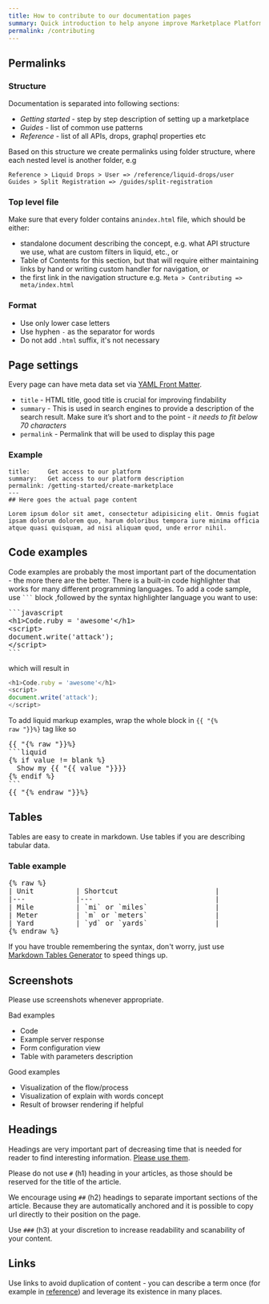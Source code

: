 ```yaml
---
title: How to contribute to our documentation pages
summary: Quick introduction to help anyone improve Marketplace Platform documentation.
permalink: /contributing
---
```


## Permalinks

### Structure
Documentation is separated into following sections:

* *Getting started* - step by step description of setting up a marketplace
* *Guides* - list of common use patterns
* *Reference* - list of all APIs, drops, graphql properties etc

Based on this structure we create permalinks using folder structure, where each nested level is another folder, e.g

```text
Reference > Liquid Drops > User => /reference/liquid-drops/user
Guides > Split Registration => /guides/split-registration
```

### Top level file

Make sure that every folder contains an`index.html` file, which should be either:

* standalone document describing the concept, e.g. what API structure we use, what are custom filters in liquid, etc., or
* Table of Contents for this section, but that will require either maintaining links by hand or writing custom handler for navigation, or
* the first link in the navigation structure e.g. `Meta > Contributing => meta/index.html`

### Format

* Use only lower case letters
* Use hyphen `-` as the separator for words
* Do not add `.html` suffix, it's not necessary

## Page settings

Every page can have meta data set via [YAML Front Matter](https://jekyllrb.com/docs/frontmatter/).

* `title` - HTML title, good title is crucial for improving findability
* `summary` - This is used in search engines to provide a description of the search result. Make sure it’s short and to the point - *it needs to fit below 70 characters*
* `permalink` - Permalink that will be used to display this page

### Example
```liquid
title:     Get access to our platform
summary:   Get access to our platform description
permalink: /getting-started/create-marketplace
---
## Here goes the actual page content

Lorem ipsum dolor sit amet, consectetur adipisicing elit. Omnis fugiat ipsam dolorum dolorem quo, harum doloribus tempora iure minima officia atque quasi quisquam, ad nisi aliquam quod, unde error nihil.
```

## Code examples

Code examples are probably the most important part of the documentation - the more there are the better. There is a built-in code highlighter that works for many different programming languages. To add a code sample, use <code>```</code> block ,followed by the syntax highlighter language you want to use:

<pre class="highlight">
```javascript
&lt;h1&gt;Code.ruby = 'awesome'&lt;/h1&gt;
&lt;script&gt;
document.write('attack');
&lt;/script&gt;
```</pre>

which will result in

```javascript
<h1>Code.ruby = 'awesome'</h1>
<script>
document.write('attack');
</script>
```

To add liquid markup examples, wrap the whole block in <code>{{ "{% raw "}}%}</code> tag like so

<pre class="highlight">
{{ "{% raw "}}%}
```liquid
{% if value != blank %}
  Show my {{ "{{ value "}}}}
{% endif %}
```
{{ "{% endraw "}}%}</pre>

## Tables

Tables are easy to create in markdown. Use tables if you are describing tabular data.

### Table example
<pre class="highlight">
{% raw %}
| Unit          | Shortcut                       |
|---            |---                             |
| Mile          | `mi` or `miles`                |
| Meter         | `m` or `meters`                |
| Yard          | `yd` or `yards`                |
{% endraw %}
</pre>

If you have trouble remembering the syntax, don't worry, just use [Markdown Tables Generator](https://www.tablesgenerator.com/markdown_tables) to speed things up.

## Screenshots

Please use screenshots whenever appropriate.

Bad examples

* Code
* Example server response
* Form configuration view
* Table with parameters description

Good examples

* Visualization of the flow/process
* Visualization of explain with words concept
* Result of browser rendering if helpful

## Headings

Headings are very important part of decreasing time that is needed for reader to find interesting information. [Please use them](https://m.eliteediting.com.au/what-are-headings-and-why-are-they-important/).

Please do not use `#` (h1) heading in your articles, as those should be reserved for the title of the article.

We encourage using `##` (h2) headings to separate important sections of the article. Because they are automatically anchored and it is possible to copy url directly to their position on the page.

Use `###` (h3) at your discretion to increase readability and scanability of your content.

## Links

Use links to avoid duplication of content - you can describe a term once (for example in [reference](/reference)) and leverage its existence in many places.